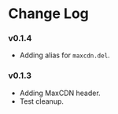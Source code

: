 # Change Log

### v0.1.4

- Adding alias for `maxcdn.del`.

### v0.1.3

- Adding MaxCDN header.
- Test cleanup.
